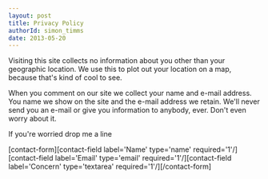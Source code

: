 ```yaml
---
layout: post
title: Privacy Policy
authorId: simon_timms
date: 2013-05-20
---
```


Visiting this site collects no information about you other than your geographic location. We use this to plot out your location on a map, because that's kind of cool to see.

When you comment on our site we collect your name and e-mail address. You name we show on the site and the e-mail address we retain. We'll never send you an e-mail or give you information to anybody, ever. Don't even worry about it.

If you're worried drop me a line

[contact-form][contact-field label='Name' type='name' required='1'/][contact-field label='Email' type='email' required='1'/][contact-field label='Concern' type='textarea' required='1'/][/contact-form]



